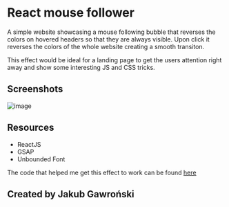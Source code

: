 # React mouse follower

A simple website showcasing a mouse following bubble that reverses the colors on hovered headers so that they are always visible. Upon click it reverses the colors of the whole website creating a smooth transiton.

This effect would be ideal for a landing page to get the users attention right away and show some interesting JS and CSS tricks.

## Screenshots
![image](https://user-images.githubusercontent.com/64081305/233596978-7888dbc8-4941-4541-8f4f-ce86c8e7e162.png)

## Resources

- ReactJS
- GSAP
- Unbounded Font

The code that helped me get this effect to work can be found [here](https://codepen.io/kartikth40/pen/XWMOReZ)

## Created by Jakub Gawroński
